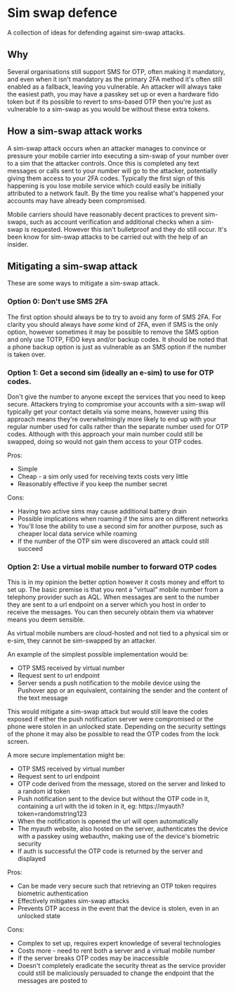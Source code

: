 # Sim swap defence

A collection of ideas for defending against sim-swap attacks.

## Why

Several organisations still support SMS for OTP, often making it mandatory, and
even when it isn't mandatory as the primary 2FA method it's often still enabled
as a fallback, leaving you vulnerable. An attacker will always take the easiest
path, you may have a passkey set up or even a hardware fido token but if its
possible to revert to sms-based OTP then you're just as vulnerable to a sim-swap
as you would be without these extra tokens.

## How a sim-swap attack works

A sim-swap attack occurs when an attacker manages to convince or pressure your
mobile carrier into executing a sim-swap of your number over to a sim that the
attacker controls. Once this is completed any text messages or calls sent to
your number will go to the attacker, potentially giving them access to your 2FA
codes. Typically the first sign of this happening is you lose mobile service
which could easily be initially attributed to a network fault. By the time you
realise what's happened your accounts may have already been compromised.

Mobile carriers should have reasonably decent practices to prevent sim-swaps,
such as account verification and additional checks when a sim-swap is requested.
However this isn't bulletproof and they do still occur. It's been know for
sim-swap attacks to be carried out with the help of an insider.

## Mitigating a sim-swap attack

These are some ways to mitigate a sim-swap attack.

### Option 0: Don't use SMS 2FA

The first option should always be to try to avoid any form of SMS 2FA. For
clarity you should always have *some* kind of 2FA, even if SMS is the only
option, however sometimes it may be possible to remove the SMS option and only
use TOTP, FIDO keys and/or backup codes. It should be noted that a phone
backup option is just as vulnerable as an SMS option if the number is taken
over.

### Option 1: Get a second sim (ideally an e-sim) to use for OTP codes.

Don't give the number to anyone except the services that you need to keep secure.
Attackers trying to compromise your accounts with a sim-swap will typically get
your contact details via some means, however using this approach means they're
overwhelmingly more likely to end up with your regular number used for calls
rather than the separate number used for OTP codes. Although with this approach
your main number could still be swapped, doing so would not gain them access to
your OTP codes.

Pros:

- Simple
- Cheap - a sim only used for receiving texts costs very little
- Reasonably effective if you keep the number secret

Cons:

- Having two active sims may cause additional battery drain
- Possible implications when roaming if the sims are on different networks
- You'll lose the ability to use a second sim for another purpose, such as
  cheaper local data service while roaming
- If the number of the OTP sim were discovered an attack could still succeed

### Option 2: Use a virtual mobile number to forward OTP codes

This is in my opinion the better option however it costs money and effort to
set up. The basic premise is that you rent a "virtual" mobile number from a
telephony provider such as AQL. When messages are sent to the number they are
sent to a url endpoint on a server which you host in order to receive the
messages. You can then securely obtain them via whatever means you deem
sensible.

As virtual mobile numbers are cloud-hosted and not tied to a physical sim or
e-sim, they cannot be sim-swapped by an attacker.

An example of the simplest possible implementation would be:

- OTP SMS received by virtual number
- Request sent to url endpoint
- Server sends a push notification to the mobile device using the Pushover app
  or an equivalent, containing the sender and the content of the text message

This would mitigate a sim-swap attack but would still leave the codes exposed if
either the push notification server were compromised or the phone were stolen in
an unlocked state. Depending on the security settings of the phone it may also
be possible to read the OTP codes from the lock screen.

A more secure implementation might be:

- OTP SMS received by virtual number
- Request sent to url endpoint
- OTP code derived from the message, stored on the server and linked to a random
  id token
- Push notification sent to the device but without the OTP code in it,
  containing a url with the id token in it, eg:
  https://myauth?token=randomstring123
- When the notification is opened the url will open automatically
- The myauth website, also hosted on the server, authenticates the device with
  a passkey using webauthn, making use of the device's biometric security
- If auth is successful the OTP code is returned by the server and displayed

Pros:

- Can be made very secure such that retrieving an OTP token requires biometric
  authentication
- Effectively mitigates sim-swap attacks
- Prevents OTP access in the event that the device is stolen, even in an
  unlocked state

Cons:

- Complex to set up, requires expert knowledge of several technologies
- Costs more - need to rent both a server and a virtual mobile number
- If the server breaks OTP codes may be inaccessible
- Doesn't completely eradicate the security threat as the service provider could
  still be maliciously persuaded to change the endpoint that the messages are
  posted to
